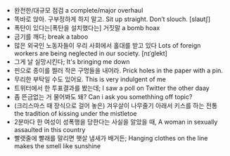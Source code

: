 * 완전한/대규모 점검 a complete/major overhaul 
* 똑바로 앉아. 구부정하게 하지 말고. Sit up straight. Don’t slouch.  [slaʊtʃ]
* 폭탄이 있다는[폭탄을 설치했다는] 거짓말 a bomb hoax 
* 금기를 깨다; break a taboo
* 많은 외국인 노동자들이 우리 사회에서 홀대를 받고 있다 Lots of foreign workers are being neglected in our society.   [nɪˈɡlekt]
* 그게 날 실망시킨다; It's bringing me down
* 핀으로 종이를 찔러 작은 구멍들을 내어라. Prick holes in the paper with a pin. 
* 무리한 부탁일 수도 있어요. This is very indulgent of me
* 트위터에서 한 투표결과를 봤는데; I saw a poll on Twitter the other daay
* 좀 뜬금없는 거 물어봐도 돼? Can i ask you somethhing off topic?
* (크리스마스 때 장식으로 걸어 놓은) 겨우살이 나무줄기 아래서 키스를 하는 전통 the tradition of kissing under the mistletoe 
* 2분마다 한 여성이 성폭행을 당한다는 사실을 알았을 때, A woman in sexually assaulted in this country
* 빨랫줄에 빨래를 말리면 햇살 냄새가 배거든; Hanging clothes on the line makes the smell like sunshine